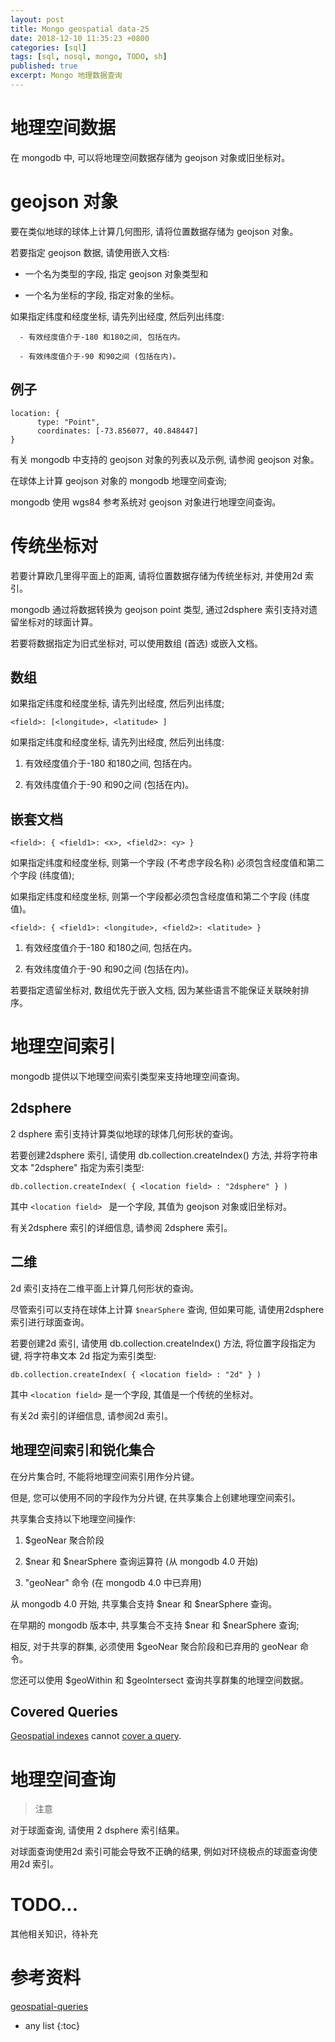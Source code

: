 ```yaml
---
layout: post
title: Mongo geospatial data-25
date: 2018-12-10 11:35:23 +0800
categories: [sql]
tags: [sql, nosql, mongo, TODO, sh]
published: true
excerpt: Mongo 地理数据查询
---
```


# 地理空间数据

在 mongodb 中, 可以将地理空间数据存储为 geojson 对象或旧坐标对。

# geojson 对象

要在类似地球的球体上计算几何图形, 请将位置数据存储为 geojson 对象。

若要指定 geojson 数据, 请使用嵌入文档:

- 一个名为类型的字段, 指定 geojson 对象类型和

- 一个名为坐标的字段, 指定对象的坐标。

如果指定纬度和经度坐标, 请先列出经度, 然后列出纬度:

      - 有效经度值介于-180 和180之间, 包括在内。

      - 有效纬度值介于-90 和90之间 (包括在内)。

## 例子

```
location: {
      type: "Point",
      coordinates: [-73.856077, 40.848447]
}
```

有关 mongodb 中支持的 geojson 对象的列表以及示例, 请参阅 geojson 对象。

在球体上计算 geojson 对象的 mongodb 地理空间查询;

mongodb 使用 wgs84 参考系统对 geojson 对象进行地理空间查询。

# 传统坐标对

若要计算欧几里得平面上的距离, 请将位置数据存储为传统坐标对, 并使用2d 索引。

mongodb 通过将数据转换为 geojson point 类型, 通过2dsphere 索引支持对遗留坐标对的球面计算。

若要将数据指定为旧式坐标对, 可以使用数组 (首选) 或嵌入文档。

## 数组

如果指定纬度和经度坐标, 请先列出经度, 然后列出纬度;

```
<field>: [<longitude>, <latitude> ]
```

如果指定纬度和经度坐标, 请先列出经度, 然后列出纬度:

1. 有效经度值介于-180 和180之间, 包括在内。

2. 有效纬度值介于-90 和90之间 (包括在内)。

## 嵌套文档

```
<field>: { <field1>: <x>, <field2>: <y> }
```

如果指定纬度和经度坐标, 则第一个字段 (不考虑字段名称) 必须包含经度值和第二个字段 (纬度值); 

如果指定纬度和经度坐标, 则第一个字段都必须包含经度值和第二个字段 (纬度值)。

```
<field>: { <field1>: <longitude>, <field2>: <latitude> }
```

1. 有效经度值介于-180 和180之间, 包括在内。

2. 有效纬度值介于-90 和90之间 (包括在内)。

若要指定遗留坐标对, 数组优先于嵌入文档, 因为某些语言不能保证关联映射排序。


# 地理空间索引

mongodb 提供以下地理空间索引类型来支持地理空间查询。

## 2dsphere

2 dsphere 索引支持计算类似地球的球体几何形状的查询。

若要创建2dsphere 索引, 请使用 db.collection.createIndex() 方法, 并将字符串文本 "2dsphere" 指定为索引类型:

```
db.collection.createIndex( { <location field> : "2dsphere" } )
```

其中 `<location field> ` 是一个字段, 其值为 geojson 对象或旧坐标对。

有关2dsphere 索引的详细信息, 请参阅 2dsphere 索引。

## 二维

2d 索引支持在二维平面上计算几何形状的查询。

尽管索引可以支持在球体上计算 `$nearSphere` 查询, 但如果可能, 请使用2dsphere 索引进行球面查询。

若要创建2d 索引, 请使用 db.collection.createIndex() 方法, 将位置字段指定为键, 将字符串文本  2d 指定为索引类型:

```
db.collection.createIndex( { <location field> : "2d" } )
```

其中 `<location field>` 是一个字段, 其值是一个传统的坐标对。

有关2d 索引的详细信息, 请参阅2d 索引。

## 地理空间索引和锐化集合

在分片集合时, 不能将地理空间索引用作分片键。

但是, 您可以使用不同的字段作为分片键, 在共享集合上创建地理空间索引。

共享集合支持以下地理空间操作:

1. $geoNear 聚合阶段

2. $near 和 $nearSphere 查询运算符 (从 mongodb 4.0 开始)

3. "geoNear" 命令 (在 mongodb 4.0 中已弃用)

从 mongodb 4.0 开始, 共享集合支持 $near 和 $nearSphere 查询。

在早期的 mongodb 版本中, 共享集合不支持 $near 和 $nearSphere 查询;

相反, 对于共享的群集, 必须使用 $geoNear 聚合阶段和已弃用的 geoNear 命令。

您还可以使用 $geoWithin 和 $geoIntersect 查询共享群集的地理空间数据。

## Covered Queries

[Geospatial indexes](https://docs.mongodb.com/manual/geospatial-queries/#index-feature-geospatial) cannot [cover a query](https://docs.mongodb.com/manual/core/query-optimization/#covered-queries).

# 地理空间查询

> 注意

对于球面查询, 请使用 2 dsphere 索引结果。

对球面查询使用2d 索引可能会导致不正确的结果, 例如对环绕极点的球面查询使用2d 索引。

# TODO...

其他相关知识，待补充

# 参考资料

[geospatial-queries](https://docs.mongodb.com/manual/geospatial-queries/)

* any list
{:toc}